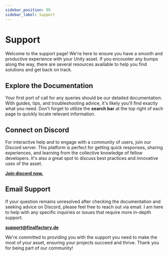 ```yaml
---
sidebar_position: 99
sidebar_label: Support
---
```



# Support

Welcome to the support page! We're here to ensure you have a smooth and productive experience with your Unity asset. If you encounter any bumps along the way, there are several resources available to help you find solutions and get back on track.
## Explore the Documentation

Your first port of call for any queries should be our detailed documentation. With guides, tips, and troubleshooting advice, it's likely you'll find exactly what you need. Don't forget to utilize the **search bar** at the top right of each page to quickly locate relevant information.

## Connect on Discord

For interactive help and to engage with a community of users, join our Discord server. This platform is perfect for getting quick responses, sharing experiences, and learning from the collective knowledge of fellow developers. It's also a great spot to discuss best practices and innovative uses of the asset.

[**Join discord now.**](https://finalfactory.de/discord)

## Email Support

If your question remains unresolved after checking the documentation and seeking advice on Discord, please feel free to reach out via email. I am here to help with any specific inquiries or issues that require more in-depth support.

**support@finalfactory.de**



We're committed to providing you with the support you need to make the most of your asset, ensuring your projects succeed and thrive. Thank you for being part of our community!